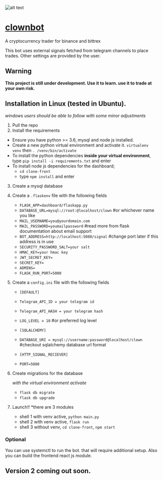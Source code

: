 ![alt text](https://github.com/magnito2/clownbot/blob/master/clone-front/public/images/icon/clown.png "Clown Bot")

# [clownbot](http://server.sontran.us:8081/)
A cryptocurrency trader for binance and bittrex

This bot uses external signals fetched from telegram channels to place trades.
Other settings are provided by the user.

## Warning
**This project is still under development. Use it to learn. use it to trade at your own risk.**

## Installation in Linux (tested in Ubuntu). 
*windows users should be able to follow with some minor adjustments*
1. Pull the repo
2. Install the requirements
  * Ensure you have python >= 3.6, mysql and node js installed.
  * Create a new python virtual environment and activate it. `virtualenv venv` then `. /venv/bin/activate`
  * To install the python dependencies **inside your virtual environment**, type `pip install -i requirements.txt` and enter
  * To install node js dependencies for the dashboard;
      - `cd clone-front`
      - type `npm install` and enter
3. Create a mysql database
4. Create a `.flaskenv` file with the following fields
   *  `FLASK_APP=dashboard/flaskapp.py`
   *  `DATABASE_URL=mysql://root:@localhost/clown` #or whichever name you like
   *  `MAIL_USERNAME=you@yourdomain.com`
   *  `MAIL_PASSWORD=youmailpassword` #read more from flask documentation about email support
   *  `BOT_ADDRESS=http://localhost:5080/signal` #change port later if this address is in use
   *  `SECURITY_PASSWORD_SALT=your salt`
   *  `HMAC_KEY=your hmac key`
   *  `JWT_SECRET_KEY=`
   *  `SECRET_KEY=`
   *  `ADMINS=`
   *  `FLASK_RUN_PORT=5000`
5. Create a `config.ini` file with the following fields
    * `[DEFAULT]`
    * `Telegram_API_ID = your telegram id`
    * `Telegram_API_HASH = your telegram hash`
    * `LOG_LEVEL = 10` #or preferred log level

    * `[SQLALCHEMY]`
    * `DATABASE_URI = mysql://username:password@localhost/clown` #checkout sqlalchemy database url format

    * `[HTTP_SIGNAL_RECIEVER]`
    * `PORT=5080`
    
6.  Create migrations for the database

    *with the virtual environment activate*
    * `flask db migrate`
    * `flask db upgrade`
7. Launch!! 
    *there are 3 modules
    * shell 1 with venv active, `python main.py`
    * shell 2 with venv active,  `flask run`
    * shell 3 without venv, `cd clone-front`, `npm start`
    
### Optional

You can use systemctl to run the bot. that will require additional setup. Also you can build the frontend react js module.

## Version 2 coming out soon.
